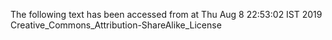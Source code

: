 The following text has been accessed from at Thu Aug 8 22:53:02 IST 2019
Creative_Commons_Attribution-ShareAlike_License
